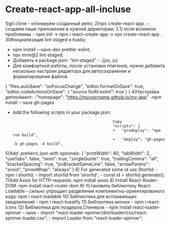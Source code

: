 # Create-react-app-all-incluse
1)git clone - клонируем созданный репо;
2)npx create-react-app . - создаем наше приложение в нужной дериктории;
  2.1) если возникли проблеммы - npm init -> npm i react-create-app -> npx create-react-app .
3)Инициализация lint-staged и husky:
- npm install --save-dev prettier eslint;
- npx mrm@2 lint-staged;
- Добавить в package.json: "lint-staged" - .{jsx, js}
- Для комфортной работы, после установки плагинов, нужно добавить несколько настроек редактора для автосохранения и форматирования файлов.

{
  "files.autoSave": "onFocusChange",
  "editor.formatOnSave": true,
  "editor.codeActionsOnSave": {
    "source.fixAll.eslint": true
  }
}
4)Настройка деплоймент:
-"homepage": "https://myusername.github.io/my-app"
-npm install --save gh-pages
- Add the following scripts in your package.json:

                                                  Copy
                                                  "scripts": {
                                                  +   "predeploy": "npm run build",
                                                  +   "deploy": "gh-pages -b gh-pages -d build",
5)Add .pretierrc.json with optionals:
    {
  "printWidth": 80,
  "tabWidth": 2,
  "useTabs": false,
  "semi": true,
  "singleQuote": true,
  "trailingComma": "all",
  "bracketSpacing": true,
  "jsxBracketSameLine": false,
  "arrowParens": "avoid",
  "proseWrap": "always"
}
6) For generated some id use Shortid: 
    - npm i shortid;
    - import shortid from 'shortid';
    - const id = shortid.generate();
7)Add Axios for HTTP-requests: npm install axios
8) Install React-Router-DOM: npm install react-router-dom
9) Установить библиотеку React-Loadable - сильно упрощает разделение компонентно-ориентированого кода: npm i react-loadable
10) Библиотека для всплывающих уведомлений - npm i react-toastify
11) Библиотека иконок - npm i react-icons
12) Библиотека для лоадеров,Спинеров 
      -  npm install react-loader-spinner --save
      - import "react-loader-spinner/dist/loader/css/react-spinner-loader.css";
      - import Loader from "react-loader-spinner";


